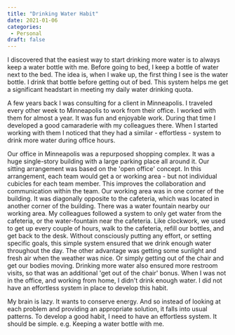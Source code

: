 ```yaml
---
title: "Drinking Water Habit"
date: 2021-01-06
categories:
 - Personal
draft: false
---
```

I discovered that the easiest way to start drinking more water is to always keep a water bottle with me. Before going to bed, I keep a bottle of water next to the bed. The idea is, when I wake up, the first thing I see is the water bottle. I drink that bottle before getting out of bed. This system helps me get a significant headstart in meeting my daily water drinking quota. 

A few years back I was consulting for a client in Minneapolis. I traveled every other week to Minneapolis to work from their office. I worked with them for almost a year. It was fun and enjoyable work.  During that time I developed a good camaraderie with my colleagues there. When I started working with them I noticed that they had a similar - effortless - system to drink more water during office hours.

Our office in Minneapolis was a repurposed shopping complex. It was a huge single-story building with a large parking place all around it. Our sitting arrangement was based on the 'open office' concept. In this arrangement, each team would get a or working area - but not individual cubicles for each team member. This improves the collaboration and communication within the team. Our working area was in one corner of the building. It was diagonally opposite to the cafeteria, which was located in another corner of the building. There was a water fountain nearby our working area. My colleagues followed a system to only get water from the cafeteria, or the water-fountain near the cafeteria. Like clockwork, we used to get up every couple of hours, walk to the cafeteria, refill our bottles, and get back to the desk. Without consciously putting any effort, or setting specific goals, this simple system ensured that we drink enough water throughout the day. The other advantage was getting some sunlight and fresh air when the weather was nice. Or simply getting out of the chair and get our bodies moving. Drinking more water also ensured more restroom visits, so that was an additional 'get out of the chair' bonus. When I was not in the office, and working from home, I didn't drink enough water. I did not have an effortless system in place to develop this habit.

My brain is lazy. It wants to conserve energy. And so instead of looking at each problem and providing an appropriate solution, it falls into usual patterns. To develop a good habit, I need to have an effortless system. It should be simple. e.g. Keeping a water bottle with me.
